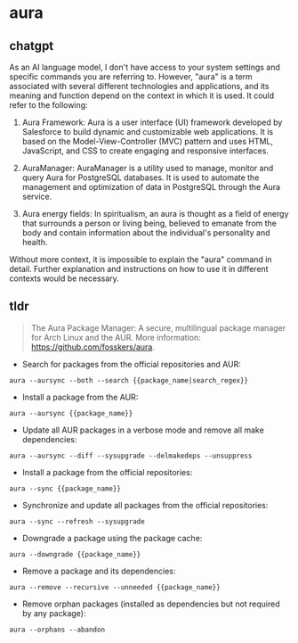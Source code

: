 # aura 
## chatgpt 
As an AI language model, I don't have access to your system settings and specific commands you are referring to. However, "aura" is a term associated with several different technologies and applications, and its meaning and function depend on the context in which it is used. It could refer to the following:

1. Aura Framework: Aura is a user interface (UI) framework developed by Salesforce to build dynamic and customizable web applications. It is based on the Model-View-Controller (MVC) pattern and uses HTML, JavaScript, and CSS to create engaging and responsive interfaces.

2. AuraManager: AuraManager is a utility used to manage, monitor and query Aura for PostgreSQL databases. It is used to automate the management and optimization of data in PostgreSQL through the Aura service.

3. Aura energy fields: In spiritualism, an aura is thought as a field of energy that surrounds a person or living being, believed to emanate from the body and contain information about the individual's personality and health. 

Without more context, it is impossible to explain the "aura" command in detail. Further explanation and instructions on how to use it in different contexts would be necessary. 

## tldr 
 
> The Aura Package Manager: A secure, multilingual package manager for Arch Linux and the AUR.
> More information: <https://github.com/fosskers/aura>.

- Search for packages from the official repositories and AUR:

`aura --aursync --both --search {{package_name|search_regex}}`

- Install a package from the AUR:

`aura --aursync {{package_name}}`

- Update all AUR packages in a verbose mode and remove all make dependencies:

`aura --aursync --diff --sysupgrade --delmakedeps --unsuppress`

- Install a package from the official repositories:

`aura --sync {{package_name}}`

- Synchronize and update all packages from the official repositories:

`aura --sync --refresh --sysupgrade`

- Downgrade a package using the package cache:

`aura --downgrade {{package_name}}`

- Remove a package and its dependencies:

`aura --remove --recursive --unneeded {{package_name}}`

- Remove orphan packages (installed as dependencies but not required by any package):

`aura --orphans --abandon`
